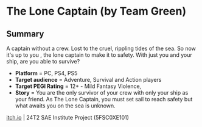 # The Lone Captain (by Team Green)
## Summary
A captain without a crew. Lost to the cruel, rippling tides of the sea. So now it's up to you , the lone captain to make it to safety. With just you and your ship, are you able to survive?
- **Platform** = PC, PS4, PS5
- **Target audience** = Adventure, Survival and Action players
- **Target PEGI Rating** = 12+ - Mild Fantasy Violence, 
- **Story** = You are the only survivor of your crew with only your ship as your friend. As The Lone Captain, you must set sail to reach safety but what awaits you on the sea is unknown.

[itch.io](xae0.itch.io/thelonecaptain) | 24T2 SAE Institute Project (5FSC0XE101)
